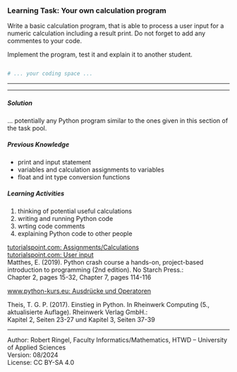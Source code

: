 ### Learning Task: Your own calculation program

Write a basic calculation program, that is able to process a user input for a numeric calculation including a result print.
Do not forget to add any commentes to your code.

Implement the program, test it and explain it to another student.

``` python

# ... your coding space ...


```

---------------------------------------
---------------------------------------

##### Solution

... potentially any Python program similar to the ones given in this section of the task pool.

##### Previous Knowledge

- print and input statement
- variables and calculation assignments to variables
- float and int type conversion functions

##### Learning Activities

1) thinking of potential useful calculations
2) writing and running Python code
3) wrting code comments
4) explaining Python code to other people


[tutorialspoint.com: Assignments/Calculations](https://www.tutorialspoint.com/python/python_assignment_operators.htm)  
[tutorialspoint.com: User input](https://www.tutorialspoint.com/python/python_user_input.htm)  
Matthes, E. (2019). Python crash course a hands-on, project-based introduction to programming (2nd edition). No Starch Press.:  
Chapter 2, pages 15-32, Chapter 7, pages 114-116  

[www.python-kurs.eu: Ausdrücke und Operatoren](https://www.python-kurs.eu/python3_operatoren.php)

Theis, T. G. P. (2017). Einstieg in Python. In Rheinwerk Computing (5., aktualisierte Auflage). Rheinwerk Verlag GmbH.:   
Kapitel 2, Seiten 23-27 und Kapitel 3, Seiten 37-39

----
[//]: # "Learning objective: Understanding of variables, calculation and result printing"
[//]: # "Topic: variables, calculations, printing"
[//]: # "Complexity: 2 - normal"
[//]: # "Task type: non-specific goal task"

Author: Robert Ringel, Faculty Informatics/Mathematics, HTWD – University of Applied Sciences  
Version: 08/2024            
License: CC BY-SA 4.0
